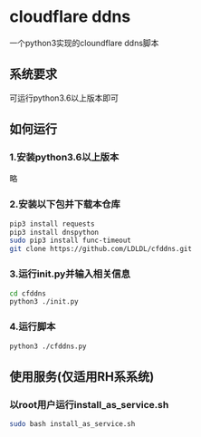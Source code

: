 # cloudflare ddns

一个python3实现的cloundflare ddns脚本

## 系统要求

可运行python3.6以上版本即可

## 如何运行
### 1.安装python3.6以上版本
略
### 2.安装以下包并下载本仓库
```bash
pip3 install requests
pip3 install dnspython
sudo pip3 install func-timeout
git clone https://github.com/LDLDL/cfddns.git
```
### 3.运行init.py并输入相关信息
```bash
cd cfddns
python3 ./init.py
```
### 4.运行脚本
```bash
python3 ./cfddns.py
```

## 使用服务(仅适用RH系系统)
### 以root用户运行install_as_service.sh
```bash
sudo bash install_as_service.sh
```

